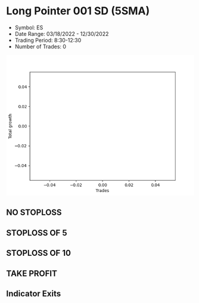 # Long Pointer 001 SD (5SMA)
- Symbol: ES
- Date Range: 03/18/2022 - 12/30/2022
- Trading Period: 8:30-12:30
- Number of Trades: 0

![Plot](LongPointer001SDES(5SMA).png)
## NO STOPLOSS














## STOPLOSS OF 5














## STOPLOSS OF 10














## TAKE PROFIT











## Indicator Exits

